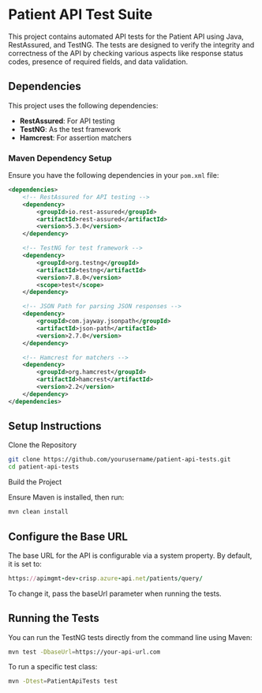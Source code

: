 # Patient API Test Suite

This project contains automated API tests for the Patient API using Java, RestAssured, and TestNG. The tests are designed to verify the integrity and correctness of the API by checking various aspects like response status codes, presence of required fields, and data validation.

## Dependencies

This project uses the following dependencies:

- **RestAssured**: For API testing
- **TestNG**: As the test framework
- **Hamcrest**: For assertion matchers

### Maven Dependency Setup

Ensure you have the following dependencies in your `pom.xml` file:

```xml
<dependencies>
    <!-- RestAssured for API testing -->
    <dependency>
        <groupId>io.rest-assured</groupId>
        <artifactId>rest-assured</artifactId>
        <version>5.3.0</version>
    </dependency>

    <!-- TestNG for test framework -->
    <dependency>
        <groupId>org.testng</groupId>
        <artifactId>testng</artifactId>
        <version>7.8.0</version>
        <scope>test</scope>
    </dependency>

    <!-- JSON Path for parsing JSON responses -->
    <dependency>
        <groupId>com.jayway.jsonpath</groupId>
        <artifactId>json-path</artifactId>
        <version>2.7.0</version>
    </dependency>

    <!-- Hamcrest for matchers -->
    <dependency>
        <groupId>org.hamcrest</groupId>
        <artifactId>hamcrest</artifactId>
        <version>2.2</version>
    </dependency>
</dependencies>
```

## Setup Instructions

Clone the Repository

```bash
git clone https://github.com/yourusername/patient-api-tests.git
cd patient-api-tests
```

Build the Project

Ensure Maven is installed, then run:

```bash
mvn clean install
```

## Configure the Base URL

The base URL for the API is configurable via a system property. By default, it is set to:

```ruby
https://apimgmt-dev-crisp.azure-api.net/patients/query/
```
To change it, pass the baseUrl parameter when running the tests.

## Running the Tests
You can run the TestNG tests directly from the command line using Maven:

```bash
mvn test -DbaseUrl=https://your-api-url.com
```

To run a specific test class:

```bash
mvn -Dtest=PatientApiTests test
```
